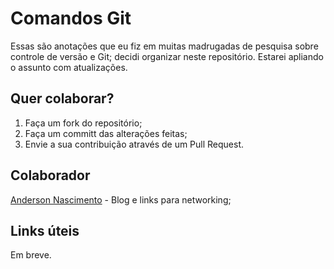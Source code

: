 # Comandos Git #
Essas são anotações que eu fiz em muitas madrugadas de pesquisa sobre controle de versão e Git; decidi organizar neste repositório. Estarei apliando o assunto com atualizações.

## Quer colaborar? ##
1. Faça um fork do repositório;
2. Faça um committ das alterações feitas;
3. Envie a sua contribuição através de um Pull Request.

Colaborador
--------------
[Anderson Nascimento](http://www.andersonn.com.br) - Blog e links para networking;

Links úteis 
-------------------
Em breve.
